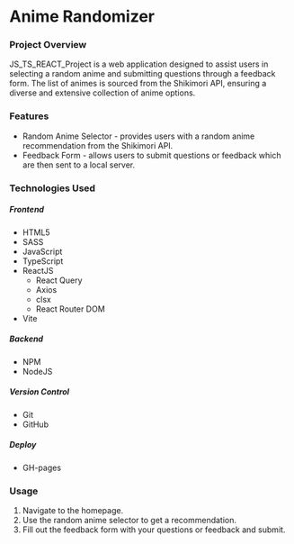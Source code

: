 # Anime Randomizer

### Project Overview

JS_TS_REACT_Project is a web application designed to assist users in selecting a random anime and submitting questions through a feedback form. The list of animes is sourced from the Shikimori API, ensuring a diverse and extensive collection of anime options.

### Features

- Random Anime Selector - provides users with a random anime recommendation from the Shikimori API.
- Feedback Form - allows users to submit questions or feedback which are then sent to a local server.

### Technologies Used

##### Frontend

- HTML5
- SASS
- JavaScript
- TypeScript
- ReactJS
  - React Query
  - Axios
  - clsx
  - React Router DOM
- Vite

##### Backend

- NPM
- NodeJS

##### Version Control

- Git
- GitHub

##### Deploy

- GH-pages

### Usage

1. Navigate to the homepage.
2. Use the random anime selector to get a recommendation.
3. Fill out the feedback form with your questions or feedback and submit.
